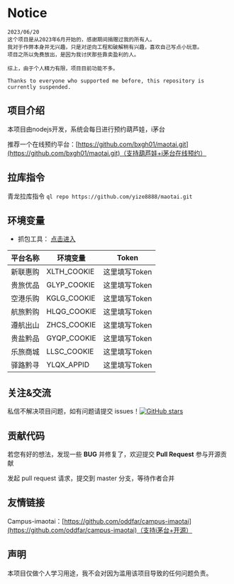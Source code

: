 # Notice

```
2023/06/20
这个项目是从2023年6月开始的，感谢期间捐赠过我的所有人。
我对于作弊本身并无兴趣，只是对逆向工程和破解稍有兴趣，喜欢自己写点小玩意。
项目之所以免费放出，是因为我讨厌那些靠卖盈利的人。

综上，由于个人精力有限，项目目前功能不多。

Thanks to everyone who supported me before, this repository is currently suspended.
```

## 项目介绍

本项目由nodejs开发，系统会每日进行预约葫芦娃，i茅台

推荐一个在线预约平台：[https://github.com/bxgh01/maotai.git](https://github.com/bxgh01/maotai.git)（支持葫芦娃+i茅台在线预约）

## 拉库指令

青龙拉库指令 `ql repo https://github.com/yize8888/maotai.git`

## 环境变量

- 抓包工具： [点击进入](https://github.com/bxgh01/maotai/releases) 

| 平台名称 | 环境变量 | Token |
|--------|-------------|-------------|
| 新联惠购 | XLTH_COOKIE | 这里填写Token |
| 贵旅优品 | GLYP_COOKIE | 这里填写Token |
| 空港乐购 | KGLG_COOKIE | 这里填写Token |
| 航旅黔购 | HLQG_COOKIE | 这里填写Token |
| 遵航出山 | ZHCS_COOKIE | 这里填写Token |
| 贵盐黔品 | GYQP_COOKIE | 这里填写Token |
| 乐旅商城 | LLSC_COOKIE | 这里填写Token |
| 驿路黔寻 | YLQX_APPID | 这里填写Token |

## 关注&交流

私信不解决项目问题，如有问题请提交 issues！[![GitHub stars](https://img.shields.io/github/stars/yize8888/maotai.svg?style=social&label=Stars)](https://github.com/yize8888/maotai.git)

## 贡献代码

若您有好的想法，发现一些 **BUG** 并修复了，欢迎提交 **Pull Request** 参与开源贡献

发起 pull request 请求，提交到 master 分支，等待作者合并

## 友情链接

Campus-imaotai：[https://github.com/oddfar/campus-imaotai](https://github.com/oddfar/campus-imaotai)（支持i茅台+开源）

## 声明
本项目仅做个人学习用途，我不会对因为滥用该项目导致的任何问题负责。
